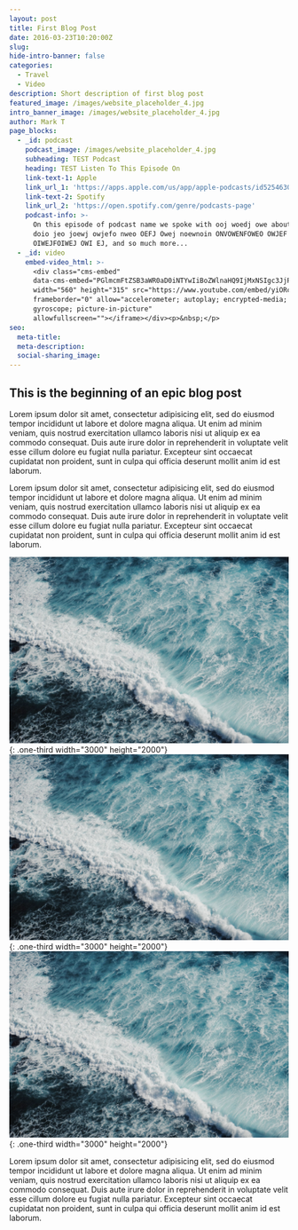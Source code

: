 ```yaml
---
layout: post
title: First Blog Post
date: 2016-03-23T10:20:00Z
slug:
hide-intro-banner: false
categories:
  - Travel
  - Video
description: Short description of first blog post
featured_image: /images/website_placeholder_4.jpg
intro_banner_image: /images/website_placeholder_4.jpg
author: Mark T
page_blocks:
  - _id: podcast
    podcast_image: /images/website_placeholder_4.jpg
    subheading: TEST Podcast
    heading: TEST Listen To This Episode On
    link-text-1: Apple
    link_url_1: 'https://apps.apple.com/us/app/apple-podcasts/id525463029'
    link-text-2: Spotify
    link_url_2: 'https://open.spotify.com/genre/podcasts-page'
    podcast-info: >-
      On this episode of podcast name we spoke with ooj woedj owe about aosj
      doio jeo joewj owjefo nweo OEFJ Owej noewnoin ONVOWENFOWEO OWJEF
      OIWEJFOIWEJ OWI EJ, and so much more...
  - _id: video
    embed-video_html: >-
      <div class="cms-embed"
      data-cms-embed="PGlmcmFtZSB3aWR0aD0iNTYwIiBoZWlnaHQ9IjMxNSIgc3JjPSJodHRwczovL3d3dy55b3V0dWJlLmNvbS9lbWJlZC95aU9SY0JRZ2hJayIgZnJhbWVib3JkZXI9IjAiIGFsbG93PSJhY2NlbGVyb21ldGVyOyBhdXRvcGxheTsgZW5jcnlwdGVkLW1lZGlhOyBneXJvc2NvcGU7IHBpY3R1cmUtaW4tcGljdHVyZSIgYWxsb3dmdWxsc2NyZWVuPjwvaWZyYW1lPg=="><iframe
      width="560" height="315" src="https://www.youtube.com/embed/yiORcBQghIk"
      frameborder="0" allow="accelerometer; autoplay; encrypted-media;
      gyroscope; picture-in-picture"
      allowfullscreen=""></iframe></div><p>&nbsp;</p>
seo:
  meta-title:
  meta-description:
  social-sharing_image:
---
```


## This is the beginning of an epic blog post

Lorem ipsum dolor sit amet, consectetur adipisicing elit, sed do eiusmod tempor incididunt ut labore et dolore magna aliqua. Ut enim ad minim veniam, quis nostrud exercitation ullamco laboris nisi ut aliquip ex ea commodo consequat. Duis aute irure dolor in reprehenderit in voluptate velit esse cillum dolore eu fugiat nulla pariatur. Excepteur sint occaecat cupidatat non proident, sunt in culpa qui officia deserunt mollit anim id est laborum.

Lorem ipsum dolor sit amet, consectetur adipisicing elit, sed do eiusmod tempor incididunt ut labore et dolore magna aliqua. Ut enim ad minim veniam, quis nostrud exercitation ullamco laboris nisi ut aliquip ex ea commodo consequat. Duis aute irure dolor in reprehenderit in voluptate velit esse cillum dolore eu fugiat nulla pariatur. Excepteur sint occaecat cupidatat non proident, sunt in culpa qui officia deserunt mollit anim id est laborum.

![](/images/website_placeholder_1.jpg){: .one-third width="3000" height="2000"}![](/images/website_placeholder_1.jpg){: .one-third width="3000" height="2000"}![](/images/website_placeholder_1.jpg){: .one-third width="3000" height="2000"}

Lorem ipsum dolor sit amet, consectetur adipisicing elit, sed do eiusmod tempor incididunt ut labore et dolore magna aliqua. Ut enim ad minim veniam, quis nostrud exercitation ullamco laboris nisi ut aliquip ex ea commodo consequat. Duis aute irure dolor in reprehenderit in voluptate velit esse cillum dolore eu fugiat nulla pariatur. Excepteur sint occaecat cupidatat non proident, sunt in culpa qui officia deserunt mollit anim id est laborum.
